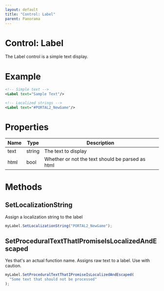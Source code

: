 ```yaml
---
layout: default
title: "Control: Label"
parent: Panorama
---
```


# Control: Label

The Label control is a simple text display.

# Example

```xml
<!-- Simple text -->
<Label text="Sample Text"/>

<!-- Localized strings -->
<Label text="#PORTAL2_NewGame"/>
```

# Properties

| Name | Type   | Description                                      |
| ---- | ------ | ------------------------------------------------ |
| text | string | The text to display                              |
| html | bool   | Whether or not the text should be parsed as html |

# Methods

## SetLocalizationString

Assign a localization string to the label

```javascript
myLabel.SetLocalizationString("PORTAL2_NewGame");
```

## SetProceduralTextThatIPromiseIsLocalizedAndEscaped

Yes that's an actual function name. Assigns raw text to a label. Use with
caution.

```javascript
myLabel.SetProceduralTextThatIPromiseIsLocalizedAndEscaped(
  "Some text that should not be processed"
);
```
